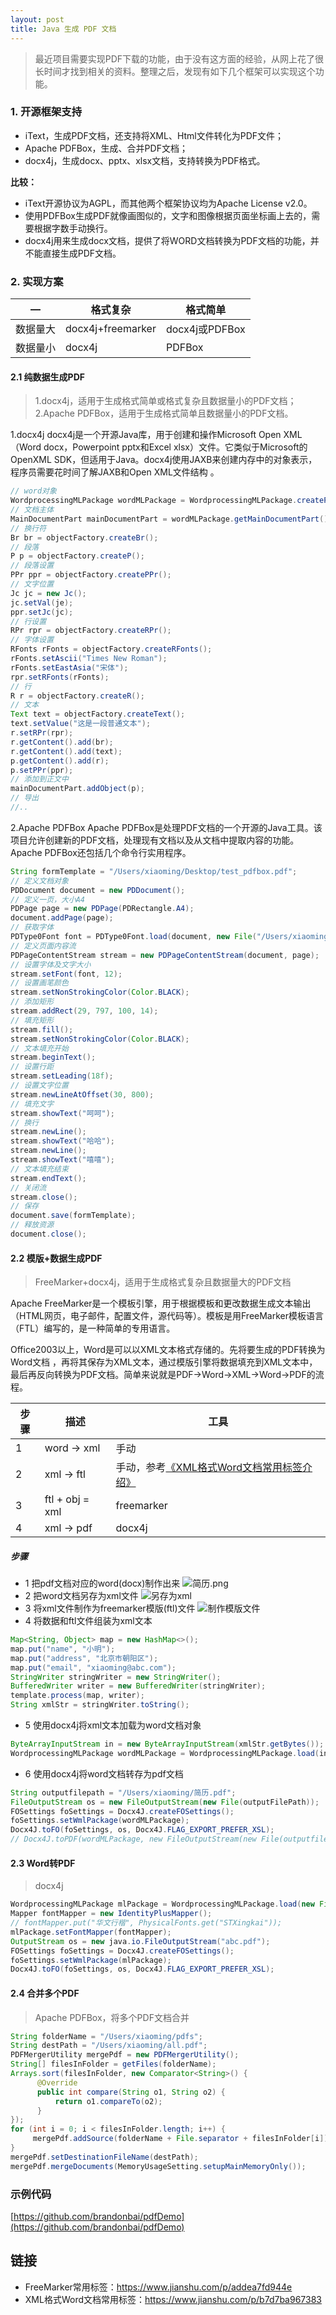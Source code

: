 ```yaml
---
layout: post
title: Java 生成 PDF 文档
---
```


> 最近项目需要实现PDF下载的功能，由于没有这方面的经验，从网上花了很长时间才找到相关的资料。整理之后，发现有如下几个框架可以实现这个功能。

### 1. 开源框架支持
* iText，生成PDF文档，还支持将XML、Html文件转化为PDF文件；
* Apache PDFBox，生成、合并PDF文档；
* docx4j，生成docx、pptx、xlsx文档，支持转换为PDF格式。

**比较：**
* iText开源协议为AGPL，而其他两个框架协议均为Apache License v2.0。
* 使用PDFBox生成PDF就像画图似的，文字和图像根据页面坐标画上去的，需要根据字数手动换行。
* docx4j用来生成docx文档，提供了将WORD文档转换为PDF文档的功能，并不能直接生成PDF文档。

### 2. 实现方案

—|格式复杂|格式简单
-|-|-
数据量大|docx4j+freemarker|docx4j或PDFBox
数据量小|docx4j|PDFBox

#### 2.1 纯数据生成PDF

> 1.docx4j，适用于生成格式简单或格式复杂且数据量小的PDF文档；
> 2.Apache PDFBox，适用于生成格式简单且数据量小的PDF文档。

1.docx4j
docx4j是一个开源Java库，用于创建和操作Microsoft Open XML（Word docx，Powerpoint pptx和Excel xlsx）文件。它类似于Microsoft的OpenXML SDK，但适用于Java。docx4j使用JAXB来创建内存中的对象表示，程序员需要花时间了解JAXB和Open XML文件结构 。

```java
// word对象
WordprocessingMLPackage wordMLPackage = WordprocessingMLPackage.createPackage();
// 文档主体
MainDocumentPart mainDocumentPart = wordMLPackage.getMainDocumentPart();
// 换行符
Br br = objectFactory.createBr();
// 段落
P p = objectFactory.createP();
// 段落设置
PPr ppr = objectFactory.createPPr();
// 文字位置
Jc jc = new Jc();
jc.setVal(je);
ppr.setJc(jc);
// 行设置
RPr rpr = objectFactory.createRPr();
// 字体设置
RFonts rFonts = objectFactory.createRFonts();
rFonts.setAscii("Times New Roman");
rFonts.setEastAsia("宋体");
rpr.setRFonts(rFonts);
// 行
R r = objectFactory.createR();
// 文本
Text text = objectFactory.createText();
text.setValue("这是一段普通文本");
r.setRPr(rpr);
r.getContent().add(br);
r.getContent().add(text);
p.getContent().add(r);
p.setPPr(ppr);
// 添加到正文中
mainDocumentPart.addObject(p);
// 导出
//..
```
2.Apache PDFBox
Apache PDFBox是处理PDF文档的一个开源的Java工具。该项目允许创建新的PDF文档，处理现有文档以及从文档中提取内容的功能。Apache PDFBox还包括几个命令行实用程序。

```java
String formTemplate = "/Users/xiaoming/Desktop/test_pdfbox.pdf";
// 定义文档对象
PDDocument document = new PDDocument();
// 定义一页，大小A4
PDPage page = new PDPage(PDRectangle.A4);
document.addPage(page);
// 获取字体
PDType0Font font = PDType0Font.load(document, new File("/Users/xiaoming/work/tmp/simsun.ttf"));
// 定义页面内容流
PDPageContentStream stream = new PDPageContentStream(document, page);
// 设置字体及文字大小
stream.setFont(font, 12);
// 设置画笔颜色
stream.setNonStrokingColor(Color.BLACK);
// 添加矩形
stream.addRect(29, 797, 100, 14);
// 填充矩形
stream.fill();
stream.setNonStrokingColor(Color.BLACK);
// 文本填充开始
stream.beginText();
// 设置行距
stream.setLeading(18f);
// 设置文字位置
stream.newLineAtOffset(30, 800);
// 填充文字
stream.showText("呵呵");
// 换行
stream.newLine();
stream.showText("哈哈");
stream.newLine();
stream.showText("嘻嘻");
// 文本填充结束
stream.endText();
// 关闭流
stream.close();
// 保存
document.save(formTemplate);
// 释放资源
document.close();
```
#### 2.2 模版+数据生成PDF
> FreeMarker+docx4j，适用于生成格式复杂且数据量大的PDF文档

Apache FreeMarker是一个模板引擎，用于根据模板和更改数据生成文本输出（HTML网页，电子邮件，配置文件，源代码等）。模板是用FreeMarker模板语言（FTL）编写的，是一种简单的专用语言。

Office2003以上，Word是可以以XML文本格式存储的。先将要生成的PDF转换为Word文档 ，再将其保存为XML文本，通过模版引擎将数据填充到XML文本中，最后再反向转换为PDF文档。简单来说就是PDF->Word->XML->Word->PDF的流程。

步骤|描述|工具
-|-|-
1|word -> xml|手动
2|xml -> ftl|手动，参考[《XML格式Word文档常用标签介绍》](https://www.jianshu.com/p/b7d7ba967383)
3|ftl + obj = xml|freemarker
4|xml -> pdf|docx4j

##### 步骤
* 1 把pdf文档对应的word(docx)制作出来
![简历.png](https://upload-images.jianshu.io/upload_images/5151732-ce024c8c93cc5dae.png?imageMogr2/auto-orient/strip%7CimageView2/2/w/1240)
* 2 把word文档另存为xml文件
![另存为xml](https://upload-images.jianshu.io/upload_images/5151732-fdd13aee8eb7eddb.png?imageMogr2/auto-orient/strip%7CimageView2/2/w/1240)
* 3 将xml文件制作为freemarker模版(ftl)文件
![制作模版文件](https://upload-images.jianshu.io/upload_images/5151732-ba5882b10b59dcfd.png?imageMogr2/auto-orient/strip%7CimageView2/2/w/1240)
* 4 将数据和ftl文件组装为xml文本

```java
Map<String, Object> map = new HashMap<>();
map.put("name", "小明");
map.put("address", "北京市朝阳区");
map.put("email", "xiaoming@abc.com");
StringWriter stringWriter = new StringWriter();
BufferedWriter writer = new BufferedWriter(stringWriter);
template.process(map, writer);
String xmlStr = stringWriter.toString();
```
* 5 使用docx4j将xml文本加载为word文档对象

```java
ByteArrayInputStream in = new ByteArrayInputStream(xmlStr.getBytes());
WordprocessingMLPackage wordMLPackage = WordprocessingMLPackage.load(in);
```
* 6 使用docx4j将word文档转存为pdf文档

```java
String outputfilepath = "/Users/xiaoming/简历.pdf";
FileOutputStream os = new FileOutputStream(new File(outputFilePath));
FOSettings foSettings = Docx4J.createFOSettings();
foSettings.setWmlPackage(wordMLPackage);
Docx4J.toFO(foSettings, os, Docx4J.FLAG_EXPORT_PREFER_XSL);
// Docx4J.toPDF(wordMLPackage, new FileOutputStream(new File(outputfilepath)));
```
#### 2.3 Word转PDF
> docx4j

```java
WordprocessingMLPackage mlPackage = WordprocessingMLPackage.load(new File("abc.docx"));
Mapper fontMapper = new IdentityPlusMapper();  
// fontMapper.put("华文行楷", PhysicalFonts.get("STXingkai"));  
mlPackage.setFontMapper(fontMapper);  
OutputStream os = new java.io.FileOutputStream("abc.pdf");    
FOSettings foSettings = Docx4J.createFOSettings();  
foSettings.setWmlPackage(mlPackage);  
Docx4J.toFO(foSettings, os, Docx4J.FLAG_EXPORT_PREFER_XSL);  
```
#### 2.4 合并多个PDF
> Apache PDFBox，将多个PDF文档合并

```java
String folderName = "/Users/xiaoming/pdfs";
String destPath = "/Users/xiaoming/all.pdf";
PDFMergerUtility mergePdf = new PDFMergerUtility();
String[] filesInFolder = getFiles(folderName);
Arrays.sort(filesInFolder, new Comparator<String>() {
      @Override
      public int compare(String o1, String o2) {
          return o1.compareTo(o2);
      }
});
for (int i = 0; i < filesInFolder.length; i++) {
     mergePdf.addSource(folderName + File.separator + filesInFolder[i]);
}
mergePdf.setDestinationFileName(destPath);
mergePdf.mergeDocuments(MemoryUsageSetting.setupMainMemoryOnly());
```

### 示例代码
[https://github.com/brandonbai/pdfDemo](https://github.com/brandonbai/pdfDemo)

## 链接

* FreeMarker常用标签：https://www.jianshu.com/p/addea7fd944e
* XML格式Word文档常用标签：https://www.jianshu.com/p/b7d7ba967383
